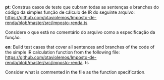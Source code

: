 <b>pt</b>: Construa casos de teste que cubram todas as sentenças e branches do código da simples função de cálculo de IR do seguinte arquivo: https://github.com/otaviolemos/Imposto-de-renda/blob/master/src/imposto-renda.ts

Considere o que está no comentário do arquivo como a especificação da função.



<b>en</b>: Build test cases that cover all sentences and branches of the code of the simple IR calculation function from the following file: https://github.com/otaviolemos/Imposto-de-renda/blob/master/src/imposto-renda. ts

Consider what is commented in the file as the function specification. 
